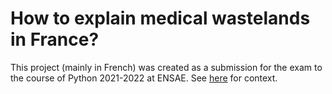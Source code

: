# How to explain medical wastelands in France?

This project (mainly in French) was created as a submission for the exam to the course of Python 2021-2022 at ENSAE. See [here](https://linogaliana-teaching.netlify.app/) for context.
